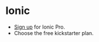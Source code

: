 # Ionic

* [Sign up](https://dashboard.ionicjs.com/signup) for Ionic Pro.
* Choose the free kickstarter plan.
